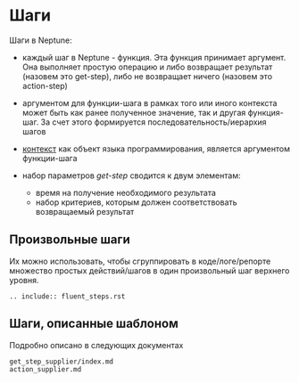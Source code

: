 # Шаги

Шаги в Neptune:

- каждый шаг в Neptune - функция. Эта функция принимает аргумент. Она выполняет простую операцию и либо возвращает
  результат (назовем это get-step), либо не возвращает ничего (назовем это action-step)

- аргументом для функции-шага в рамках того или иного контекста может быть как ранее полученное значение, так и другая
  функция-шаг. За счет этого формируется последовательность/иерархия шагов

- [контекст](../context/index.md) как объект языка программирования, является аргументом функции-шага

- набор параметров _get-step_ сводится к двум элементам:
  - время на получение необходимого результата
  - набор критериев, которым должен соответствовать возвращаемый результат

## Произвольные шаги

Их можно использовать, чтобы сгруппировать в коде/логе/репорте множество простых действий/шагов в один произвольный шаг
верхнего уровня.

```{eval-rst}
.. include:: fluent_steps.rst
```

## Шаги, описанные шаблоном

Подробно описано в следующих документах

```{toctree}
get_step_supplier/index.md
action_supplier.md
```


